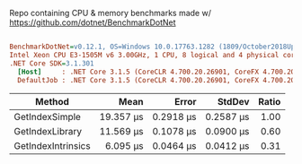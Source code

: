 
Repo containing CPU & memory benchmarks made w/ https://github.com/dotnet/BenchmarkDotNet

``` ini

BenchmarkDotNet=v0.12.1, OS=Windows 10.0.17763.1282 (1809/October2018Update/Redstone5)
Intel Xeon CPU E3-1505M v6 3.00GHz, 1 CPU, 8 logical and 4 physical cores
.NET Core SDK=3.1.301
  [Host]     : .NET Core 3.1.5 (CoreCLR 4.700.20.26901, CoreFX 4.700.20.27001), X64 RyuJIT
  DefaultJob : .NET Core 3.1.5 (CoreCLR 4.700.20.26901, CoreFX 4.700.20.27001), X64 RyuJIT


```
|             Method |      Mean |     Error |    StdDev | Ratio |
|------------------- |----------:|----------:|----------:|------:|
|     GetIndexSimple | 19.357 μs | 0.2918 μs | 0.2587 μs |  1.00 |
|    GetIndexLibrary | 11.569 μs | 0.1078 μs | 0.0900 μs |  0.60 |
| GetIndexIntrinsics |  6.095 μs | 0.0464 μs | 0.0412 μs |  0.31 |
